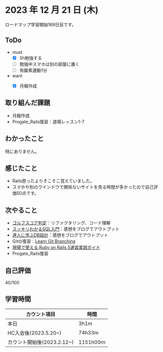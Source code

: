 # 2023 年 12 月 21 日 (木)
ロードマップ学習開始169日目です。


## ToDo
- must
  - [x] 5h勉強する
  - [ ] 勉強中スマホは別の部屋に置く
  - [ ] 有酸素運動1分
- want
  - [x] 月報作成


## 取り組んだ課題
- 月報作成
- Progate_Rails復習：道場レッスン1-7


## わかったこと
特にありません。


## 感じたこと
- Rails思ったよりそこそこ覚えていました。
- スマホや別のウインドウで関係ないサイトを見る時間が多かったので自己評価50点です。


## 次やること
- [ゴルフスコア判定](https://github.com/happiness-chain/practice/blob/main/08_ruby/002_%E3%82%B4%E3%83%AB%E3%83%95%E3%82%B9%E3%82%B3%E3%82%A2%E5%88%A4%E5%AE%9A.md)：リファクタリング、コード理解
- [スッキリわかるSQL入門](https://github.com/happiness-chain/practice/blob/main/database/01_%E3%82%B9%E3%83%83%E3%82%AD%E3%83%AA%E3%82%8F%E3%81%8B%E3%82%8BSQL%E5%85%A5%E9%96%80.md)：感想をブログでアウトプット
- [達人に学ぶDB設計](https://github.com/happiness-chain/practice/blob/main/database/02_%E9%81%94%E4%BA%BA%E3%81%AB%E5%AD%A6%E3%81%B6DB%E8%A8%AD%E8%A8%88.md)：感想をブログでアウトプット
- Gitの復習：[Learn Git Branching](https://learngitbranching.js.org/?locale=ja)
- [現場で使える Ruby on Rails 5速習実践ガイド](https://amzn.asia/d/7Devfqq)
- Progate_Rails復習


## 自己評価
40/100


## 学習時間
|カウント項目|時間|
|----|----|
|本日|3h1m|
|HC入会後(2023.5.20~)|74h33m|
|カウント開始後(2023.2.12~)|1151h00ｍ|
